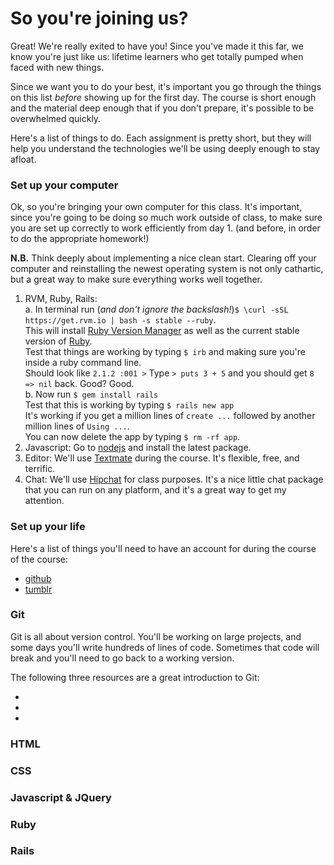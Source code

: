 # So you're joining us?
Great!  We're really exited to have you!  Since you've made it this far, we know you're just like us: lifetime learners who get totally pumped when faced with new things.  

Since we want you to do your best, it's important you go through the things on this list *before* showing up for the first day.  The course is short enough and the material deep enough that if you don't prepare, it's possible to be overwhelmed quickly.  

Here's a list of things to do.  Each assignment is pretty short, but they will help you understand the technologies we'll be using deeply enough to stay afloat.  

### Set up your computer
Ok, so you're bringing your own computer for this class.  It's important, since you're going to be doing so much work outside of class, to make sure you are set up correctly to work efficiently from day 1. (and before, in order to do the appropriate homework!)

**N.B.** Think deeply about implementing a nice clean start.  Clearing off your computer and reinstalling the newest operating system is not only cathartic, but a great way to make sure everything works well together.

1. RVM, Ruby, Rails:  
		a. In terminal run (*and don't ignore the backslash!*)`$ \curl -sSL https://get.rvm.io | bash -s stable --ruby`.  
		This will install [Ruby Version Manager](https://rvm.io) as well as the current stable version of [Ruby](https://www.ruby-lang.org/en/).  
		Test that things are working by typing `$ irb` and making sure you're inside a ruby command line.  
		Should look like `2.1.2 :001 >`  Type `> puts 3 + 5` and you should get `8 => nil` back.  Good?  Good.  
		b. Now run `$ gem install rails`  
		Test that this is working by typing `$ rails new app`  
		It's working if you get a million lines of `create ...` followed by another million lines of `Using ...`.  
		You can now delete the app by typing `$ rm -rf app`.
2. Javascript: Go to [nodejs](http://nodejs.org/) and install the latest package.  
3. Editor: We'll use [Textmate](http://macromates.com/download) during the course.  It's flexible, free, and terrific.
4. Chat: We'll use [Hipchat](http://hipchat.com) for class purposes.  It's a nice little chat package that you can run on any platform, and it's a great way to get my attention.


### Set up your life
Here's a list of things you'll need to have an account for during the course of the course:

- [github](https://github.com/)
- [tumblr](http://www.tumblr.com/)



### Git
Git is all about version control.  You'll be working on large projects, and some days you'll write hundreds of lines of code.  Sometimes that code will break and you'll need to go back to a working version.

The following three resources are a great introduction to Git:
- [](https://try.github.io/levels/1/challenges/1)
- [](http://git-scm.com/book)
- [](http://vimeo.com/16395537)

### HTML

### CSS

### Javascript & JQuery

### Ruby

### Rails